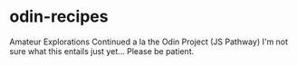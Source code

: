 # odin-recipes
Amateur Explorations Continued a la the Odin Project (JS Pathway)
I'm not sure what this entails just yet... Please be patient.
